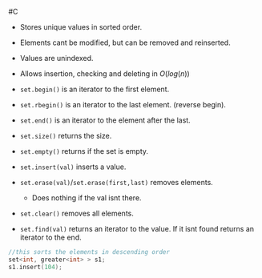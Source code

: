 #C 
- Stores unique values in sorted order.
- Elements cant be modified, but can be removed and reinserted.
- Values are unindexed.
- Allows insertion, checking and deleting in $O(log(n))$

- `set.begin()` is an iterator to the first element.
- `set.rbegin()` is an iterator to the last element. (reverse begin).
- `set.end()` is an iterator to the element after the last.
- `set.size()` returns the size.
- `set.empty()` returns if the set is empty.
- `set.insert(val)` inserts a value.
- `set.erase(val)`/`set.erase(first,last)` removes elements. 
	- Does nothing if the val isnt there.
- `set.clear()` removes all elements.
- `set.find(val)` returns an iterator to the value. If it isnt found returns an iterator to the end.
```C++
//this sorts the elements in descending order
set<int, greater<int> > s1;
s1.insert(104);
```